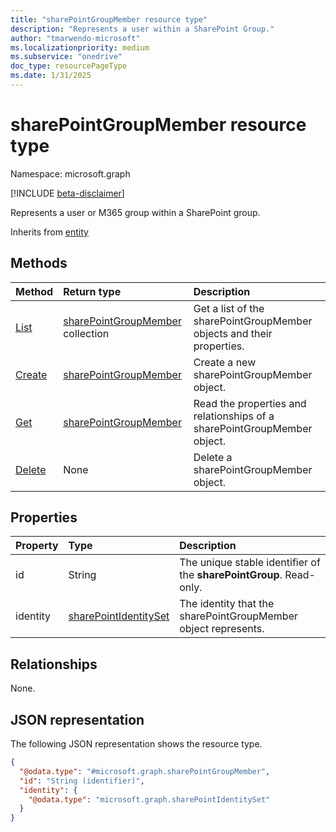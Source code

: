 ```yaml
---
title: "sharePointGroupMember resource type"
description: "Represents a user within a SharePoint Group."
author: "tmarwendo-microsoft"
ms.localizationpriority: medium
ms.subservice: "onedrive"
doc_type: resourcePageType
ms.date: 1/31/2025
---
```


# sharePointGroupMember resource type

Namespace: microsoft.graph

[!INCLUDE [beta-disclaimer](../../includes/beta-disclaimer.md)]

Represents a user or M365 group within a SharePoint group.

Inherits from [entity](../resources/entity.md)

## Methods
|Method|Return type|Description|
|:---|:---|:---|
|[List](../api/sharepointgroup-list-members.md)|[sharePointGroupMember](../resources/sharepointgroupmember.md) collection|Get a list of the sharePointGroupMember objects and their properties.|
|[Create](../api/sharepointgroup-post-members.md)|[sharePointGroupMember](../resources/sharepointgroupmember.md)|Create a new sharePointGroupMember object.|
|[Get](../api/sharepointgroupmember-get.md)|[sharePointGroupMember](../resources/sharepointgroupmember.md)|Read the properties and relationships of a sharePointGroupMember object.|
|[Delete](../api/sharepointgroup-delete-members.md)|None|Delete a sharePointGroupMember object.|

## Properties
|Property|Type|Description|
|:---|:---|:---|
|id|String|The unique stable identifier of the **sharePointGroup**. Read-only.|
|identity|[sharePointIdentitySet](../resources/sharepointidentityset.md)|The identity that the sharePointGroupMember object represents. |

## Relationships
None.

## JSON representation
The following JSON representation shows the resource type.
<!-- {
  "blockType": "resource",
  "keyProperty": "id",
  "@odata.type": "microsoft.graph.sharePointGroupMember",
  "openType": false
}
-->
``` json
{
  "@odata.type": "#microsoft.graph.sharePointGroupMember",
  "id": "String (identifier)",
  "identity": {
    "@odata.type": "microsoft.graph.sharePointIdentitySet"
  }
}
```